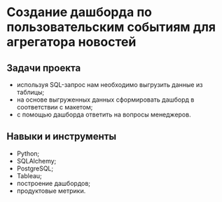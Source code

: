 # Создание дашборда по пользовательским событиям для агрегатора новостей


## Задачи проекта
- используя SQL-запрос нам необходимо выгрузить данные из таблицы;
- на основе выгруженных данных сформировать дашборд в соответствии с макетом;
- с помощью дашборда ответить на вопросы менеджеров.


## Навыки и инструменты
- Python;
- SQLAlchemy;
- PostgreSQL;
- Tableau;
- построение дашбордов;
- продуктовые метрики.






